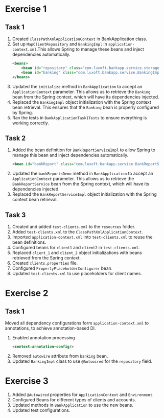 # Exercise 1
## Task 1
1. Created `ClassPathXmlApplicationContext` in BankApplication class.
2. Set up `MapClientRepository` and `BankingImpl` in `application-context.xml`.This allows Spring to manage these beans 
and inject dependencies automatically.
    ```xml
    <beans>
        <bean id="repository" class="com.luxoft.bankapp.service.storage.MapClientRepository"/>
        <bean id="banking" class="com.luxoft.bankapp.service.BankingImpl" autowire="byType"/>
    </beans>
    ```
3. Updated the `initialize` method in `BankApplication` to accept an `ApplicationContext` parameter. This allows us to
retrieve the `Banking` bean from the Spring context, which will have its dependencies injected.
4. Replaced the `BankingImpl` object initialization with the Spring context bean retrieval. This ensures that the
`Banking` bean is properly configured by Spring.
5. Ran the tests in `BankApplicationTask1Tests` to ensure everything is working correctly.

## Task 2
1. Added the bean definition for `BankReportServiceImpl` to allow Spring to manage this bean and inject dependencies
automatically.
   ```xml
   <bean id="bankReport" class="com.luxoft.bankapp.service.BankReportServiceImpl" autowire="byType"/>
   ```
2. Updated the `bankReportsDemo` method in `BankApplication` to accept an `ApplicationContext` parameter. 
This allows us to retrieve the `BankReportService` bean from the Spring context, which will have its dependencies injected.
3. Replaced the `BankReportServiceImpl` object initialization with the Spring context bean retrieval.

## Task 3
1. Created and added `test-clients.xml` to the `resources` folder.
2. Added `test-clients.xml` to the `ClassPathXmlApplicationContext`.
3. Imported `application-context.xml` into `test-clients.xml` to reuse the bean definitions.
4. Configured beans for `client1` and `client2` in `test-clients.xml`.
5. Replaced `client_1` and `client_2` object initializations with beans retrieved from the Spring context.
6. Created `clients.properties` file.
7. Configured `PropertyPlaceholderConfigurer` bean.
8. Updated `test-clients.xml` to use placeholders for client names.

# Exercise 2
## Task 1
Moved all dependency configurations form `application-context.xml` to annotations, to achieve annotation-based DI.
1. Enabled annotation processing
    ```xml
    <context:annotation-config/>
    ```
2. Removed `autowire` attribute from `banking` bean.
3. Updated `BankingImpl` class to use `@Autowired` for the `repository` field.

# Exercise 3
1. Added `@Autowired` properties for `ApplicationContext` and `Environment`.
2. Configured Beans for different types of clients and accounts.
3. Updated methods in `BankApplication` to use the new beans.
4. Updated test configurations.
